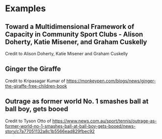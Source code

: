# Examples

## Toward a Multidimensional Framework of Capacity in Community Sport Clubs - Alison Doherty, Katie Misener, and Graham Cuskelly

Credit to Alison Doherty, Katie Misener and Graham Cuskelly

## Ginger the Giraffe

Credit to Kripasagar Kumar of https://monkeypen.com/blogs/news/ginger-the-giraffe-free-children-book

## Outrage as former world No. 1 smashes ball at ball boy, gets booed

Credit to Tyson Otto of https://www.news.com.au/sport/tennis/outrage-as-former-world-no-1-smashes-ball-at-ball-boy-gets-booed/news-story/c7a77051132a8c1b5566ead829fbec92
